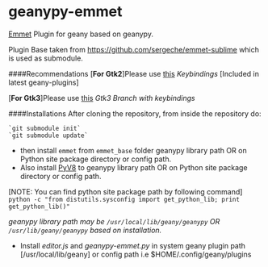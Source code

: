 geanypy-emmet
=============

[Emmet](http://emmet.io/) Plugin for geany based on geanypy.

Plugin Base taken from https://github.com/sergeche/emmet-sublime which is used as submodule.


####Recommendations
[**For Gtk2**]Please use [this](https://github.com/kugel-/geanypy/tree/proxy) *Keybindings* [Included in latest geany-plugins]

[**For Gtk3**]Please use [this](https://github.com/sagarchalise/geanypy/tree/proxy-gtk3) *Gtk3 Branch with keybindings*

####Installations
After  cloning the repository, from inside the repository do:

    `git submodule init`
    `git submodule update`

* then install `emmet` from `emmet_base` folder geanypy library path OR on Python site package directory or config path.
* Also install [PyV8](https://github.com/emmetio/pyv8-binaries) to geanypy library path OR on Python site package directory or config path.

[NOTE: You can find python site package path by following command]
    `python -c "from distutils.sysconfig import get_python_lib; print get_python_lib()"`

_geanypy library path may be `/usr/local/lib/geany/geanypy` OR `/usr/lib/geany/geanypy` based on installation._

* Install *editor.js* and *geanypy-emmet.py* in system geany plugin path [/usr/local/lib/geany] or config path  i.e $HOME/.config/geany/plugins

